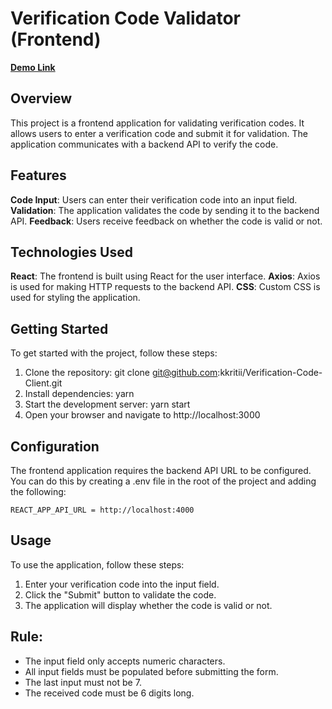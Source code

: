 # Verification Code Validator (Frontend)

**[Demo Link](https://verification-code-client.onrender.com/)**

## Overview
This project is a frontend application for validating verification codes. It allows users to enter a verification code and submit it for validation. The application communicates with a backend API to verify the code.

## Features
**Code Input**: Users can enter their verification code into an input field.
**Validation**: The application validates the code by sending it to the backend API.
**Feedback**: Users receive feedback on whether the code is valid or not.

## Technologies Used
**React**: The frontend is built using React for the user interface.
**Axios**: Axios is used for making HTTP requests to the backend API.
**CSS**: Custom CSS is used for styling the application.

## Getting Started
To get started with the project, follow these steps:

1. Clone the repository: git clone git@github.com:kkritii/Verification-Code-Client.git
2. Install dependencies: yarn
3. Start the development server: yarn start
4. Open your browser and navigate to http://localhost:3000


## Configuration
The frontend application requires the backend API URL to be configured. You can do this by creating a .env file in the root of the project and adding the following:

```
REACT_APP_API_URL = http://localhost:4000
```

## Usage
To use the application, follow these steps:

1. Enter your verification code into the input field.
2. Click the "Submit" button to validate the code.
3. The application will display whether the code is valid or not.

## Rule:

- The input field only accepts numeric characters.
- All input fields must be populated before submitting the form.
- The last input must not be 7.
- The received code must be 6 digits long.
